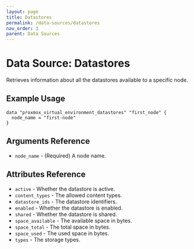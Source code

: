 ```yaml
---
layout: page
title: Datastores
permalink: /data-sources/datastores
nav_order: 3
parent: Data Sources
---
```


# Data Source: Datastores

Retrieves information about all the datastores available to a specific node.

## Example Usage

```
data "proxmox_virtual_environment_datastores" "first_node" {
  node_name = "first-node"
}
```

## Arguments Reference

* `node_name` - (Required) A node name.

## Attributes Reference

* `active` - Whether the datastore is active.
* `content_types` - The allowed content types.
* `datastore_ids` - The datastore identifiers.
* `enabled` - Whether the datastore is enabled.
* `shared` - Whether the datastore is shared.
* `space_available` - The available space in bytes.
* `space_total` - The total space in bytes.
* `space_used` - The used space in bytes.
* `types` - The storage types.
